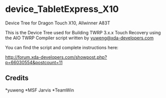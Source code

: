 # device_TabletExpress_X10
Device Tree for Dragon Touch X10, Allwinner A83T

This is the Device Tree used for Building TWRP 3.x.x Touch Recovery using the
AIO TWRP Compiler script written by yuweng@xda-developers.com 

You can find the script and complete instructions here:

http://forum.xda-developers.com/showpost.php?p=66030554&postcount=11


Credits
-------
*yuweng
*MSF Jarvis
*TeamWin

